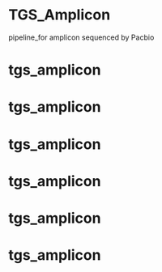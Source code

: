 # TGS_Amplicon
pipeline_for amplicon sequenced by Pacbio
# tgs_amplicon
# tgs_amplicon
# tgs_amplicon
# tgs_amplicon
# tgs_amplicon
# tgs_amplicon
